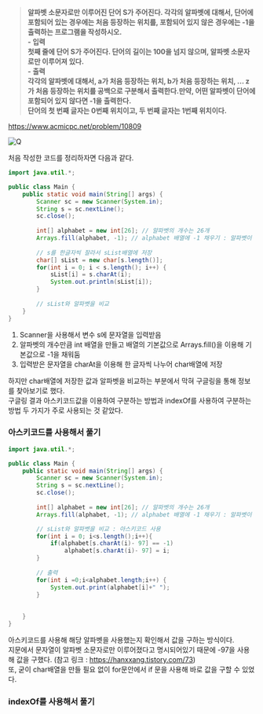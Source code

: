 > **알파벳 소문자로만 이루어진 단어 S가 주어진다. 각각의 알파벳에 대해서, 단어에 포함되어 있는 경우에는 처음 등장하는 위치를, 포함되어 있지 않은 경우에는 -1을 출력하는 프로그램을 작성하시오.<br>- 입력<br>첫째 줄에 단어 S가 주어진다. 단어의 길이는 100을 넘지 않으며, 알파벳 소문자로만 이루어져 있다.<br>- 출력<br>각각의 알파벳에 대해서, a가 처음 등장하는 위치, b가 처음 등장하는 위치, ... z가 처음 등장하는 위치를 공백으로 구분해서 출력한다.만약, 어떤 알파벳이 단어에 포함되어 있지 않다면 -1을 출력한다. <br>단어의 첫 번째 글자는 0번째 위치이고, 두 번째 글자는 1번째 위치이다.** <br>

https://www.acmicpc.net/problem/10809<br>

![Q](https://blog.kakaocdn.net/dn/bRRcU6/btrKIyRK0EU/XIc0TDm1jNUSyKunK9PvzK/img.png "Q")<br>

처음 작성한 코드를 정리하자면 다음과 같다.<br>
```java
import java.util.*;

public class Main {
    public static void main(String[] args) {
        Scanner sc = new Scanner(System.in);  
        String s = sc.nextLine();
        sc.close();
        
        int[] alphabet = new int[26]; // 알파벳의 개수는 26개
        Arrays.fill(alphabet, -1); // alphabet 배열에 -1 채우기 : 알파벳이 포함되어있지 않은 상태(default)
        
        // s를 한글자씩 잘라서 sList배열에 저장
        char[] sList = new char[s.length()];
        for(int i = 0; i < s.length(); i++) {
            sList[i] = s.charAt(i);
            System.out.println(sList[i]);
        }
         
        // sList와 알파벳을 비교
    }
}

```

1. Scanner을 사용해서 변수 s에 문자열을 입력받음
2. 알파벳의 개수만큼 int 배열을 만들고 배열의 기본값으로 Arrays.fill()을 이용해 기본값으로 -1을 채워둠
3. 입력받은 문자열을 charAt을 이용해 한 글자씩 나누어 char배열에 저장

하지만 char배열에 저장한 값과 알파벳을 비교하는 부분에서 막혀 구글링을 통해 정보를 찾아보기로 했다.<br>
구글링 결과 아스키코드값을 이용하여 구분하는 방법과 indexOf를 사용하여 구분하는 방법 두 가지가 주로 사용되는 것 같았다.<br>

### 아스키코드를 사용해서 풀기
```java
import java.util.*;

public class Main {
    public static void main(String[] args) {
        Scanner sc = new Scanner(System.in);  
        String s = sc.nextLine();
        sc.close();
        
        int[] alphabet = new int[26]; // 알파벳의 개수는 26개
        Arrays.fill(alphabet, -1); // alphabet 배열에 -1 채우기 : 알파벳이 포함되어있지 않은 상태(default)

        // sList와 알파벳을 비교 : 아스키코드 사용
        for(int i = 0; i<s.length();i++){
            if(alphabet[s.charAt(i)- 97] == -1)
                alphabet[s.charAt(i)- 97] = i;
        }
        
        // 출력
        for(int i =0;i<alphabet.length;i++) {
            System.out.print(alphabet[i]+" ");
        }
         
        
    }
}

```

아스키코드를 사용해 해당 알파벳을 사용했는지 확인해서 값을 구하는 방식이다.<br>
지문에서 문자열이 알파벳 소문자로만 이루어졌다고 명시되어있기 때문에 -97을 사용해 값을 구했다. (참고 링크 : https://hanxxang.tistory.com/73)<br>
또, 굳이 char배열을 만들 필요 없이 for문안에서 if 문을 사용해 바로 값을 구할 수 있었다.<br>

### indexOf를 사용해서 풀기


